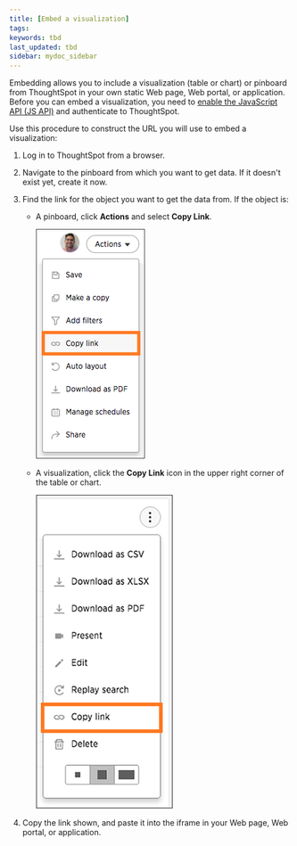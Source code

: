 ```yaml
---
title: [Embed a visualization]
tags:
keywords: tbd
last_updated: tbd
sidebar: mydoc_sidebar
---
```

Embedding allows you to include a visualization \(table or chart\) or pinboard from ThoughtSpot in your own static Web page, Web portal, or application. Before you can embed a visualization, you need to [enable the JavaScript API \(JS API\)](../JS_API/enable_JS_API.html#) and authenticate to ThoughtSpot.

Use this procedure to construct the URL you will use to embed a visualization:

1. Log in to ThoughtSpot from a browser.
2. Navigate to the pinboard from which you want to get data.
  If it doesn't exist yet, create it now.
3. Find the link for the object you want to get the data from.
   If the object is:
    -   A pinboard, click **Actions** and select **Copy Link**.

        ![](/pages/images/copy_pinboard_link.png "The Actions menu")

    -   A visualization, click the **Copy Link** icon in the upper right corner of the table or chart.

        ![](/pages/images/copy_link.png "Copy link")

4. Copy the link shown, and paste it into the iframe in your Web page, Web portal, or application.
